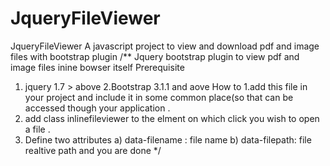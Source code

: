 JqueryFileViewer
================
JqueryFileViewer
A javascript project to view and download pdf and image files with bootstrap plugin
/**
Jquery bootstrap plugin to view pdf and image files inine bowser itself
Prerequisite
1. jquery 1.7 > above
2.Bootstrap 3.1.1 and aove
How to
1.add this file in your project and include it in some common place(so that can be accessed though your application .
2. add class inlinefileviewer to the elment on which click you wish to open a file .
3. Define two attributes a) data-filename : file name b) data-filepath: file realtive path
and you are done */
